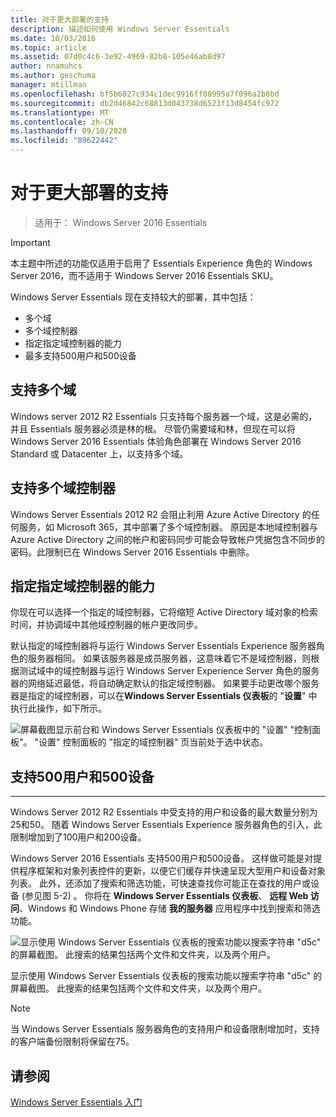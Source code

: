 ```yaml
---
title: 对于更大部署的支持
description: 描述如何使用 Windows Server Essentials
ms.date: 10/03/2016
ms.topic: article
ms.assetid: 07d0c4c6-3e92-4969-82b8-105e46ab8d97
author: nnamuhcs
ms.author: geschuma
manager: mtillman
ms.openlocfilehash: bf5b6027c934c1dec9916ff08995a7f096a2b8bd
ms.sourcegitcommit: db2d46842c68813d043738d6523f13d8454fc972
ms.translationtype: MT
ms.contentlocale: zh-CN
ms.lasthandoff: 09/10/2020
ms.locfileid: "89622442"
---
```

# <a name="support-for-larger-deployments"></a>对于更大部署的支持

>适用于： Windows Server 2016 Essentials

> [!IMPORTANT]
> 本主题中所述的功能仅适用于启用了 Essentials Experience 角色的 Windows Server 2016，而不适用于 Windows Server 2016 Essentials SKU。


Windows Server Essentials 现在支持较大的部署，其中包括：

- 多个域
- 多个域控制器
- 指定指定域控制器的能力
- 最多支持500用户和500设备

## <a name="support-for-multiple-domains"></a>支持多个域

Windows server 2012 R2 Essentials 只支持每个服务器一个域，这是必需的，并且 Essentials 服务器必须是林的根。 尽管仍需要域和林，但现在可以将 Windows Server 2016 Essentials 体验角色部署在 Windows Server 2016 Standard 或 Datacenter 上，以支持多个域。

## <a name="support-for-multiple-domain-controllers"></a>支持多个域控制器

 Windows Server Essentials 2012 R2 会阻止利用 Azure Active Directory 的任何服务，如 Microsoft 365，其中部署了多个域控制器。 原因是本地域控制器与 Azure Active Directory 之间的帐户和密码同步可能会导致帐户凭据包含不同步的密码。此限制已在 Windows Server 2016 Essentials 中删除。

## <a name="ability-to-specify-a-designated-domain-controller"></a>指定指定域控制器的能力

你现在可以选择一个指定的域控制器，它将缩短 Active Directory 域对象的检索时间，并协调域中其他域控制器的帐户更改同步。

默认指定的域控制器将与运行 Windows Server Essentials Experience 服务器角色的服务器相同。 如果该服务器是成员服务器，这意味着它不是域控制器，则根据测试域中的域控制器与运行 Windows Server Experience Server 角色的服务器的网络延迟最低，将自动确定默认的指定域控制器。 如果要手动更改哪个服务器是指定的域控制器，可以在**Windows Server Essentials 仪表板**的 "**设置**" 中执行此操作，如下所示。

![屏幕截图显示前台和 Windows Server Essentials 仪表板中的 "设置" "控制面板"。 "设置" 控制面板的 "指定的域控制器" 页当前处于选中状态。](media/larger-deployments-1.PNG)

## <a name="support-for-500-users-and-500-devices"></a>支持500用户和500设备
-------------------------------------

Windows Server 2012 R2 Essentials 中受支持的用户和设备的最大数量分别为25和50。 随着 Windows Server Essentials Experience 服务器角色的引入，此限制增加到了100用户和200设备。

Windows Server 2016 Essentials 支持500用户和500设备。 这样做可能是对提供程序框架和对象列表控件的更新，以便它们缓存并快速呈现大型用户和设备对象列表。 此外，还添加了搜索和筛选功能，可快速查找你可能正在查找的用户或设备 (参见图 5-2) 。 你将在 **Windows Server Essentials 仪表板**、 **远程 Web 访问**、Windows 和 Windows Phone 存储 **我的服务器** 应用程序中找到搜索和筛选功能。

![显示使用 Windows Server Essentials 仪表板的搜索功能以搜索字符串 "d5c" 的屏幕截图。 此搜索的结果包括两个文件和文件夹，以及两个用户。](media/larger-deployments-2.PNG)

显示使用 Windows Server Essentials 仪表板的搜索功能以搜索字符串 "d5c" 的屏幕截图。 此搜索的结果包括两个文件和文件夹，以及两个用户。

> [!NOTE]
> 当 Windows Server Essentials 服务器角色的支持用户和设备限制增加时，支持的客户端备份限制将保留在75。

<a name="see-also"></a>请参阅
--------
[Windows Server Essentials 入门](get-started.md)